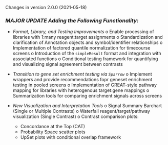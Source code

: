 Changes in version 2.0.0 (2021-05-18)
### *MAJOR UPDATE Adding the Following Functionality:*

+ *Format, Library, and Testing Improvements*
  o Enable processing of libraries with 1:many reagent:target assignments
  o Standardization and clarification of Annotation objects and symbol/identifier relationships
  o Implementation of factored quantile normalization for timecourse screens
  o Introduction of the `simpleResult` format and integration with associated functions
  o Conditional testing framework for quantifying and visualizing signal agreement between contrasts

+ *Transition to gene set enrichment testing via `Sparrow`*
  o Implement wrappers and provide recommendations fopr geneset enrichment testing in pooled screens
  o Implementation of GREAT-style pathway mapping for libraries with heterogenous target:gene mappings
  o Summarization tools for comparing enrichment signals across screens

+ *New Visualization and Interpretation Tools*
  o Signal Summary Barchart (Single or Multiple Contrasts)
  o Waterfall reagent/target/pathway visualization (Single Contrast)
  o Contrast comparison plots: 
    - Concordance at the Top (CAT)
    - Probability Space scatter plots
    - UpSet plots with conditional overlap framework
